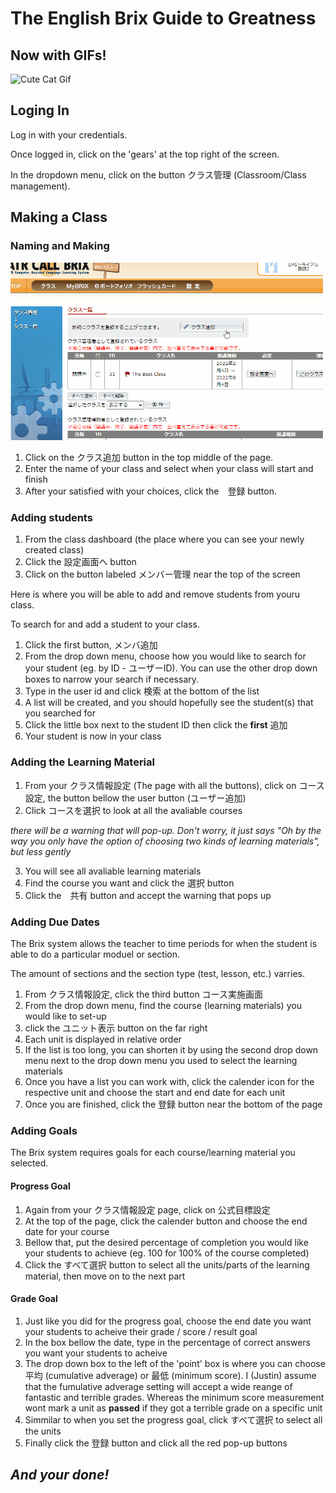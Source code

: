 # The English Brix Guide to Greatness 

## Now with GIFs!

![Cute Cat Gif](https://media.giphy.com/media/vFKqnCdLPNOKc/giphy.gif)

## Loging In

Log in with your credentials.

Once logged in, click on the 'gears' at the top right of the screen.

In the dropdown menu, click on the button クラス管理 (Classroom/Class management).

## Making a Class

### Naming and Making

<img src="Brix-Make-Class.gif" alt="Making a class gif" width="500">

1. Click on the クラス追加 button in the top middle of the page.
2. Enter the name of your class and select when your class will start and finish
3. After your satisfied with your choices, click the　登録 button.

### Adding students

1. From the class dashboard (the place where you can see your newly created class)
2. Click the 設定画面へ button
3. Click on the button labeled メンバー管理 near the top of the screen

Here is where you will be able to add and remove students from youru class.

To search for and add a student to your class.

1. Click the first button, メンバ追加
2. From the drop down menu, choose how you would like to search for your student (eg. by ID - ユーザーID). You can use the other drop down boxes to narrow your search if necessary.
3. Type in the user id and click 検索 at the bottom of the list
4. A list will be created, and you should hopefully see the student(s) that you searched for
5. Click the little box next to the student ID then click the **first** 追加
6. Your student is now in your class

### Adding the Learning Material

1. From your クラス情報設定 (The page with all the buttons), click on コース設定, the button bellow the user button (ユーザー追加)
2. Click コースを選択 to look at all the avaliable courses

_there will be a warning that will pop-up. Don't worry, it just says "Oh by the way you only have the option of choosing two kinds of learning materials", but less gently_


3. You will see all avaliable learning materials 
4. Find the course you want and click the 選択 button
5. Click the　共有 button and accept the warning that pops up

### Adding Due Dates

The Brix system allows the teacher to time periods for when the student is able to do a particular moduel or section. 

The amount of sections and the section type (test, lesson, etc.) varries.

1. From クラス情報設定, click the third button コース実施画面
2. From the drop down menu, find the course (learning materials) you would like to set-up
3. click the ユニット表示 button on the far right
4. Each unit is displayed in relative order
5. If the list is too long, you can shorten it by using the second drop down menu next to the drop down menu you used to select the learning materials
6. Once you have a list you can work with, click the calender icon for the respective unit and choose the start and end date for each unit 
7. Once you are finished, click the 登録 button near the bottom of the page


### Adding Goals

The Brix system requires goals for each course/learning material you selected.

#### Progress Goal

1. Again from your クラス情報設定 page, click on 公式目標設定
2. At the top of the page, click the calender button and choose the end date for your course
3. Bellow that, put the desired percentage of completion you would like your students to achieve (eg. 100 for 100% of the course completed)
4. Click the すべて選択 button to select all the units/parts of the learning material, then move on to the next part


#### Grade Goal

1. Just like you did for the progress goal, choose the end date you want your students to acheive their grade / score / result goal
2. In the box bellow the date, type in the percentage of correct answers you want your students to acheive
3. The drop down box to the left of the 'point' box is where you can choose 平均 (cumulative adverage) or 最低 (minimum score). I (Justin) assume that the fumulative adverage setting will accept a wide reange of fantastic and terrible grades. Whereas the minimum score measurement wont mark a unit as **passed** if they got a terrible grade on a specific unit
4. Simmilar to when you set the progress goal, click すべて選択 to select all the units
5. Finally click the 登録 button and click all the red pop-up buttons

## <i>And your done!<i>
